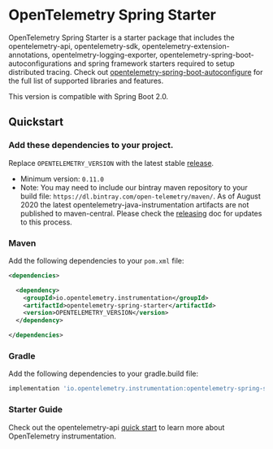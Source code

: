 # OpenTelemetry Spring Starter

OpenTelemetry Spring Starter is a starter package that includes the opentelemetry-api, opentelemetry-sdk, opentelemetry-extension-annotations, opentelmetry-logging-exporter, opentelemetry-spring-boot-autoconfigurations and spring framework starters required to setup distributed tracing. Check out [opentelemetry-spring-boot-autoconfigure](../../spring-boot-autoconfigure/README.md#features) for the full list of supported libraries and features.

This version is compatible with Spring Boot 2.0.

## Quickstart

### Add these dependencies to your project.

Replace `OPENTELEMETRY_VERSION` with the latest stable [release](https://search.maven.org/search?q=g:io.opentelemetry).
 - Minimum version: `0.11.0`
 - Note: You may need to include our bintray maven repository to your build file: `https://dl.bintray.com/open-telemetry/maven/`. As of August 2020 the latest opentelemetry-java-instrumentation artifacts are not published to maven-central. Please check the [releasing](https://github.com/open-telemetry/opentelemetry-java-instrumentation/blob/master/RELEASING.md) doc for updates to this process.


### Maven
Add the following dependencies to your `pom.xml` file:

```xml
<dependencies>

  <dependency>
    <groupId>io.opentelemetry.instrumentation</groupId>
    <artifactId>opentelemetry-spring-starter</artifactId>
    <version>OPENTELEMETRY_VERSION</version>
  </dependency>

</dependencies>
```

### Gradle
Add the following dependencies to your gradle.build file:

```groovy
implementation 'io.opentelemetry.instrumentation:opentelemetry-spring-starter:OPENTELEMETRY_VERSION'
```

### Starter Guide

Check out the opentelemetry-api [quick start](https://github.com/open-telemetry/opentelemetry-java/blob/master/QUICKSTART.md) to learn more about OpenTelemetry instrumentation.
